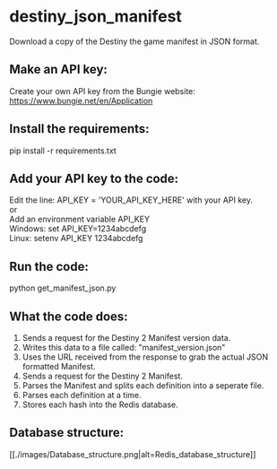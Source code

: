 # destiny_json_manifest #
Download a copy of the Destiny the game manifest in JSON format.

## Make an API key: ##
Create your own API key from the Bungie website: https://www.bungie.net/en/Application

## Install the requirements: ##
pip install -r requirements.txt 

## Add your API key to the code: ##
Edit the line: API_KEY = 'YOUR_API_KEY_HERE' with your API key.  
or  
Add an environment variable API_KEY  
Windows: set API_KEY=1234abcdefg  
Linux: setenv API_KEY 1234abcdefg  

## Run the code: ##
python get_manifest_json.py

## What the code does: ##
1. Sends a request for the Destiny 2 Manifest version data.
2. Writes this data to a file called: "manifest_version.json"
3. Uses the URL received from the response to grab the actual JSON formatted Manifest.
4. Sends a request for the Destiny 2 Manifest.
5. Parses the Manifest and splits each definition into a seperate file.
6. Parses each definition at a time.
7. Stores each hash into the Redis database.

## Database structure: ##
[[./images/Database_structure.png|alt=Redis_database_structure]]
